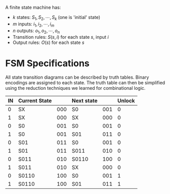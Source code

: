 A finite state machine has:
- $k$ states: $S_1, S_2, \cdots, S_k$ (one is 'initial' state)
- $m$ inputs: $i_1, i_2, \cdots, i_m$
- $n$ outputs: $o_1, o_2, \cdots, o_n$
- Transition rules: $S(s,i)$ for each state $s$, input $i$
- Output rules: $O(s)$ for each state $s$
# FSM Specifications
All state transition diagrams can be described by truth tables. Binary encodings are assigned to each state. The truth table can then be simplified using the reduction techniques we learned for combinational logic.

| IN | Current State |  | Next state |  | Unlock |
| ---- | ---- | ---- | ---- | ---- | ---- |
| 0 | SX | 000 | S0 | 001 | 0 |
| 1 | SX | 000 | SX | 000 | 0 |
| 0 | S0 | 001 | S0 | 001 | 0 |
| 1 | S0 | 001 | S01 | 011 | 0 |
| 0 | S01 | 011 | S0 | 001 | 0 |
| 1 | S01 | 011 | S011 | 010 | 0 |
| 0 | S011 | 010 | S0110 | 100 | 0 |
| 1 | S011 | 010 | SX | 000 | 0 |
| 0 | S0110 | 100 | S0 | 001 | 1 |
| 1 | S0110 | 100 | S01 | 011 | 1 |